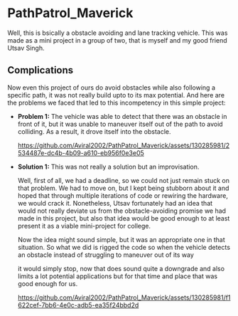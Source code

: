 # PathPatrol_Maverick

Well, this is bsically a obstacle avoiding and lane tracking vehicle.
This was made as a mini project in a group of two, that is myself and my good friend Utsav Singh.

## Complications

Now even this project of ours do avoid obstacles while also following a specific path, it was not really build upto to its max potential.
And here are the problems we faced that led to this incompetency in this simple project:

- **Problem 1:** The vehicle was able to detect that there was an obstacle in front of it, but it was unable to maneuver itself out of the path to avoid colliding. As a result, it drove itself into the obstacle.

  https://github.com/Aviral2002/PathPatrol_Maverick/assets/130285981/2534487e-dc4b-4b09-a610-eb956f0e3e05
  

- **Solution 1:** This was not really a solution but an improvisation.

  Well, first of all, we had a deadline, so we could not just remain stuck on that problem. We had to move on, but I kept being stubborn about it and hoped that through multiple iterations of code or rewiring the hardware, we would crack it. Nonetheless, Utsav fortunately had an idea that would not really deviate us from the obstacle-avoiding promise we had made in this project, but also that idea would be good enough to at least present it as a viable mini-project for college.

  Now the idea might sound simple, but it was an appropriate one in that situation. So what we did is rigged the code so when the vehicle detects an obstacle instead of struggling to maneuver out of its way

  it would simply stop, now that does sound quite a downgrade and also limits a lot potential applications but for that time and place that was good enough for us.

  https://github.com/Aviral2002/PathPatrol_Maverick/assets/130285981/f1622cef-7bb6-4e0c-adb5-ea35f24bbd2d


               




        
